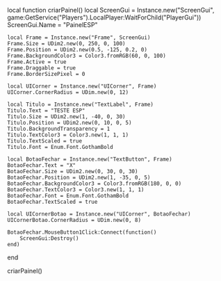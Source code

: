 local function criarPainel()
    local ScreenGui = Instance.new("ScreenGui", game:GetService("Players").LocalPlayer:WaitForChild("PlayerGui"))
    ScreenGui.Name = "PainelESP"

    local Frame = Instance.new("Frame", ScreenGui)
    Frame.Size = UDim2.new(0, 250, 0, 100)
    Frame.Position = UDim2.new(0.5, -125, 0.2, 0)
    Frame.BackgroundColor3 = Color3.fromRGB(60, 0, 100)
    Frame.Active = true
    Frame.Draggable = true
    Frame.BorderSizePixel = 0

    local UICorner = Instance.new("UICorner", Frame)
    UICorner.CornerRadius = UDim.new(0, 12)

    local Titulo = Instance.new("TextLabel", Frame)
    Titulo.Text = "TESTE ESP"
    Titulo.Size = UDim2.new(1, -40, 0, 30)
    Titulo.Position = UDim2.new(0, 10, 0, 5)
    Titulo.BackgroundTransparency = 1
    Titulo.TextColor3 = Color3.new(1, 1, 1)
    Titulo.TextScaled = true
    Titulo.Font = Enum.Font.GothamBold

    local BotaoFechar = Instance.new("TextButton", Frame)
    BotaoFechar.Text = "X"
    BotaoFechar.Size = UDim2.new(0, 30, 0, 30)
    BotaoFechar.Position = UDim2.new(1, -35, 0, 5)
    BotaoFechar.BackgroundColor3 = Color3.fromRGB(180, 0, 0)
    BotaoFechar.TextColor3 = Color3.new(1, 1, 1)
    BotaoFechar.Font = Enum.Font.GothamBold
    BotaoFechar.TextScaled = true

    local UICornerBotao = Instance.new("UICorner", BotaoFechar)
    UICornerBotao.CornerRadius = UDim.new(0, 8)

    BotaoFechar.MouseButton1Click:Connect(function()
        ScreenGui:Destroy()
    end)
end

criarPainel()

